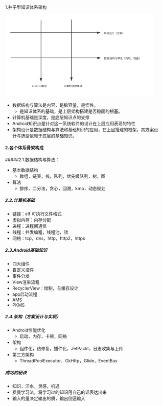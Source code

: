 1.井子型知识体系架构

<img src="./res1/1.知识体系结构图.png" alt="1.知识体系结构图" style="zoom:67%;" />

- 数据结构与算法是内容，是脑容量，是悟性，
  - 是知识体系的基础，是上层架构搭建是否稳固的根基。
- 计算机基础是深度，是底层知识点的支撑
- Android知识点是针对这一系统软件的设计在上层应用表现的特性
- 架构设计是数据结构与算法和基础知识的应用，在上层搭建的框架，其方案设计与选型依赖于底层的基础知识。

#### 2.各个体系骨架构成

#####2.1.数据结构与算法：

- 基本数据结构
  - 数组，链表，栈，队列，优先级队列，树，图
- 算法
  - 排序，二分法，贪心，回溯，kmp，动态规划

##### 2.2.计算机基础

- 链接：elf 可执行文件格式
- 虚拟内存：内存分配
- 进程：进程间通信
- 线程：并发编程，线程池，锁
- 网络：tcp，dns，http，http2，https

##### 2.3.Android基础知识

- 四大组件
- 自定义控件
- 事件分发
- View渲染流程
- RecyclerView：绘制，与缓存设计
- app启动流程
- AMS
- PKMS

##### 2.4.架构（方案设计与实现）

- Android性能优化
  - 启动，内存，卡顿，网络
- 架构
  - 组件化，热修复，插件化，JetPackt，日志收集与上传
- 第三方架构
  - ThreadPoolExecutor，OkHttp，Glide，EventBus



##### 成功的秘诀

- 知识，汗水，灵感，机遇
- 费曼学习法，将学习过的知识用自己的话表达出来
- 输入的量决定输出的质，输出倒逼输入